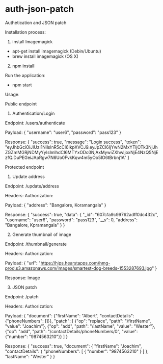 # auth-json-patch
Authetication and JSON patch

Installation process:
1. install Imagemagick
 - apt-get install imagemagick (Debin/Ubuntu)
 - brew install imagemagick (OS X)

2. npm install

Run the application:
 - npm start

Usage:

Public endpoint

1. Authentication/Login

  Endpoint: /users/authenticate

  Payload: {
        "username": "user6",
        "password": "pass123"
    }

  Response: {
        "success": true,
        "message": "Login success",
        "token": "eyJhbGciOiJIUzI1NiIsInR5cCI6IkpXVCJ9.eyJpZCI6IjYwN2MxYTljOTk3NjJhZGZmMGRjNDMyYyIsImlhdCI6MTYxODc0NjAxMywiZXhwIjoxNjE4NzQ5NjEzfQ.DuPEGeiJApRgw7N6Uo0FvkKqw4m5yOo5IO6tBrbnj1A"
    }


Protected endpoint

1. Update address

  Endpoint: /update/address

  Headers: Authorization: <token>

  Payload: {
        "address": "Bangalore, Koramangala"
    }

  Response: {
        "success": true,
        "data": {
            "_id": "607c1a9c99762adff0dc432c",
            "username": "user6",
            "password": "pass123",
            "__v": 0,
            "address": "Bangalore, Kpramangala"
        }
    }


2. Generate thumbnail of image

  Endpoint: /thumbnail/generate

  Headers: Authorization: <token>

  Payload: {
        "url": "https://hips.hearstapps.com/hmg-prod.s3.amazonaws.com/images/smartest-dog-breeds-1553287693.jpg"
    }

  Response: Image


3. JSON patch

  Endpoint: /patch

  Headers: Authorization: <token>

  Payload: {
        "document": {"firstName": "Albert", "contactDetails": {"phoneNumbers": []}},
        "patch": [
            {"op": "replace", "path": "/firstName", "value": "Joachim"},
            {"op": "add", "path": "/lastName", "value": "Wester"},
            {"op": "add", "path": "/contactDetails/phoneNumbers/0", "value": {"number": "9874563210"}}
        ]
    }
    
  Response: {
        "success": true,
        "document": {
            "firstName": "Joachim",
            "contactDetails": {
                "phoneNumbers": [
                    {
                        "number": "9874563210"
                    }
                ]
            },
            "lastName": "Wester"
        }
    }

